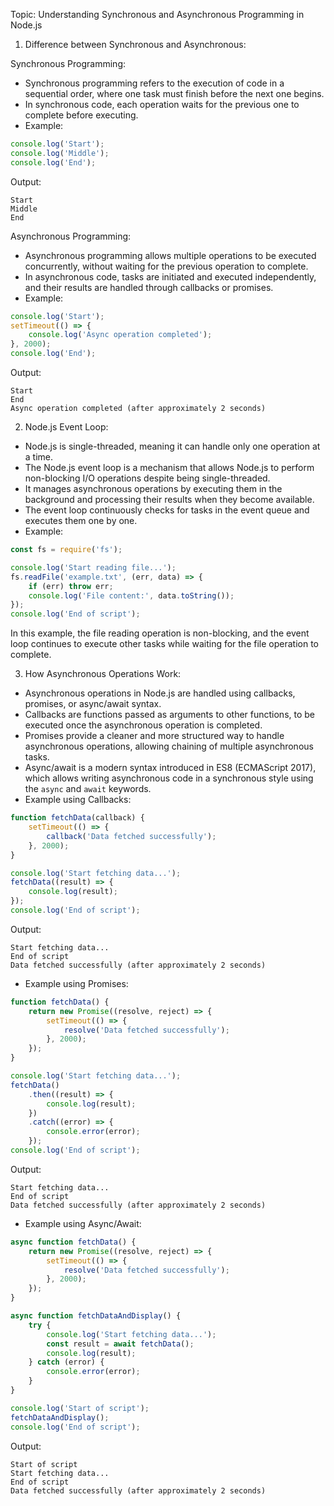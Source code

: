 Topic: Understanding Synchronous and Asynchronous Programming in Node.js

1. Difference between Synchronous and Asynchronous:

Synchronous Programming:
- Synchronous programming refers to the execution of code in a sequential order, where one task must finish before the next one begins.
- In synchronous code, each operation waits for the previous one to complete before executing.
- Example:
```javascript
console.log('Start');
console.log('Middle');
console.log('End');
```
Output:
```
Start
Middle
End
```

Asynchronous Programming:
- Asynchronous programming allows multiple operations to be executed concurrently, without waiting for the previous operation to complete.
- In asynchronous code, tasks are initiated and executed independently, and their results are handled through callbacks or promises.
- Example:
```javascript
console.log('Start');
setTimeout(() => {
    console.log('Async operation completed');
}, 2000);
console.log('End');
```
Output:
```
Start
End
Async operation completed (after approximately 2 seconds)
```

2. Node.js Event Loop:

- Node.js is single-threaded, meaning it can handle only one operation at a time.
- The Node.js event loop is a mechanism that allows Node.js to perform non-blocking I/O operations despite being single-threaded.
- It manages asynchronous operations by executing them in the background and processing their results when they become available.
- The event loop continuously checks for tasks in the event queue and executes them one by one.
- Example:
```javascript
const fs = require('fs');

console.log('Start reading file...');
fs.readFile('example.txt', (err, data) => {
    if (err) throw err;
    console.log('File content:', data.toString());
});
console.log('End of script');
```
In this example, the file reading operation is non-blocking, and the event loop continues to execute other tasks while waiting for the file operation to complete.

3. How Asynchronous Operations Work:

- Asynchronous operations in Node.js are handled using callbacks, promises, or async/await syntax.
- Callbacks are functions passed as arguments to other functions, to be executed once the asynchronous operation is completed.
- Promises provide a cleaner and more structured way to handle asynchronous operations, allowing chaining of multiple asynchronous tasks.
- Async/await is a modern syntax introduced in ES8 (ECMAScript 2017), which allows writing asynchronous code in a synchronous style using the `async` and `await` keywords.
- Example using Callbacks:
```javascript
function fetchData(callback) {
    setTimeout(() => {
        callback('Data fetched successfully');
    }, 2000);
}

console.log('Start fetching data...');
fetchData((result) => {
    console.log(result);
});
console.log('End of script');
```
Output:
```
Start fetching data...
End of script
Data fetched successfully (after approximately 2 seconds)
```

- Example using Promises:
```javascript
function fetchData() {
    return new Promise((resolve, reject) => {
        setTimeout(() => {
            resolve('Data fetched successfully');
        }, 2000);
    });
}

console.log('Start fetching data...');
fetchData()
    .then((result) => {
        console.log(result);
    })
    .catch((error) => {
        console.error(error);
    });
console.log('End of script');
```
Output:
```
Start fetching data...
End of script
Data fetched successfully (after approximately 2 seconds)
```

- Example using Async/Await:
```javascript
async function fetchData() {
    return new Promise((resolve, reject) => {
        setTimeout(() => {
            resolve('Data fetched successfully');
        }, 2000);
    });
}

async function fetchDataAndDisplay() {
    try {
        console.log('Start fetching data...');
        const result = await fetchData();
        console.log(result);
    } catch (error) {
        console.error(error);
    }
}

console.log('Start of script');
fetchDataAndDisplay();
console.log('End of script');
```
Output:
```
Start of script
Start fetching data...
End of script
Data fetched successfully (after approximately 2 seconds)
```
